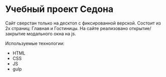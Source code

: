 # Учебный проект Седона
Сайт сверстан только на десктоп c фиксированной верской.
Состоит из 2х страниц: Главная и Гостиницы.
На сайте реализовано открытие/закрытие модального окна на js.

Используемые технологии:
- HTML
- CSS
- JS
- gulp
